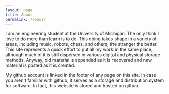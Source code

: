 ```yaml
---
layout: page
title: About
permalink: /about/
---
```


I am an engineering student at the University of Michigan.  The only think I love to do more than learn is to do.  This doing takes shape in a variety of areas, including music, robots, chess, and others, the stranger the better. This site represents a quick effort to put all my work in the same place, although much of it is still dispersed in various digital and physical storage methods.  Anyway, old material is appended as it is recovered and new material is posted as it is created.

My github account is linked in the footer of any page on this site.  In case you aren't familiar with github, it serves as a storage and distribution system for software.  In fact, this website is stored and hosted on github.